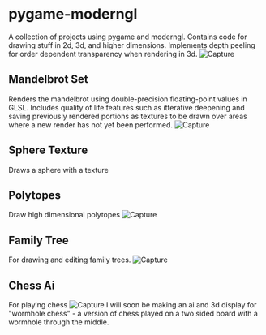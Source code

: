 # pygame-moderngl
A collection of projects using pygame and moderngl.
Contains code for drawing stuff in 2d, 3d, and higher dimensions.
Implements depth peeling for order dependent transparency when rendering in 3d.
![Capture](https://user-images.githubusercontent.com/11195846/172716025-1e8a9221-5a7d-4466-9343-f100a9b99c2b.PNG)
## Mandelbrot Set
Renders the mandelbrot using double-precision floating-point values in GLSL.
Includes quality of life features such as itterative deepening and saving previously rendered portions as textures to be drawn over areas where a new render has not yet been performed.
![Capture](https://user-images.githubusercontent.com/11195846/170892291-152ace4d-a685-4692-bf91-c6b59557e4f5.PNG)
## Sphere Texture
Draws a sphere with a texture
## Polytopes
Draw high dimensional polytopes
![Capture](https://user-images.githubusercontent.com/11195846/170892182-914e0974-6198-4663-b489-115519959318.PNG)
## Family Tree
For drawing and editing family trees.
![Capture](https://user-images.githubusercontent.com/11195846/170891994-47cf0d7c-ea66-4b36-94ca-0622c4dba0e2.PNG)
## Chess Ai
For playing chess
![Capture](https://user-images.githubusercontent.com/11195846/172492421-4f6cf747-c8ce-4265-b872-43f17b39dc6f.PNG)
I will soon be making an ai and 3d display for "wormhole chess" - a version of chess played on a two sided board with a wormhole through the middle.
